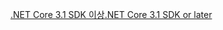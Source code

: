[<span data-ttu-id="bddbc-101">.NET Core 3.1 SDK 이상</span><span class="sxs-lookup"><span data-stu-id="bddbc-101">.NET Core 3.1 SDK or later</span></span>](https://dotnet.microsoft.com/download/dotnet-core/3.1)
